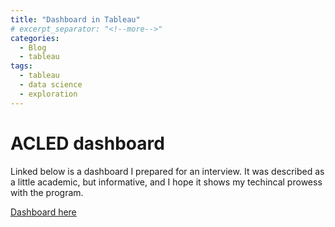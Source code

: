 ```yaml
---
title: "Dashboard in Tableau"
# excerpt_separator: "<!--more-->"
categories:
  - Blog
  - tableau
tags:
  - tableau
  - data science
  - exploration
---
```

# ACLED dashboard

Linked below is a dashboard I prepared for an interview. It was described as a little academic, but informative, and I hope it shows my techincal prowess with the program.

[Dashboard here](https://public.tableau.com/app/profile/james.d6132/viz/ACLEDDashboard/PossibleChangesinConservativeExtremismintheUS?publish=yes)
